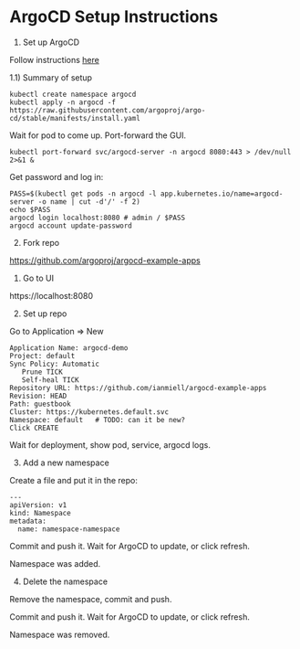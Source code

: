 # ArgoCD Setup Instructions

1) Set up ArgoCD

Follow instructions [here](https://docs.fluxcd.io/en/1.19.0/tutorials/get-started-helm/://argoproj.github.io/argo-cd/getting_started/)

1.1) Summary of setup

```
kubectl create namespace argocd
kubectl apply -n argocd -f https://raw.githubusercontent.com/argoproj/argo-cd/stable/manifests/install.yaml
```

Wait for pod to come up.
Port-forward the GUI.

```
kubectl port-forward svc/argocd-server -n argocd 8080:443 > /dev/null 2>&1 &
```

Get password and log in:

```
PASS=$(kubectl get pods -n argocd -l app.kubernetes.io/name=argocd-server -o name | cut -d'/' -f 2)
echo $PASS
argocd login localhost:8080 # admin / $PASS
argocd account update-password
```

2) Fork repo

https://github.com/argoproj/argocd-example-apps

1) Go to UI

https://localhost:8080

2) Set up repo

Go to Application => New

```
Application Name: argocd-demo
Project: default
Sync Policy: Automatic
   Prune TICK
   Self-heal TICK
Repository URL: https://github.com/ianmiell/argocd-example-apps
Revision: HEAD
Path: guestbook
Cluster: https://kubernetes.default.svc
Namespace: default   # TODO: can it be new?
Click CREATE
```
Wait for deployment, show pod, service, argocd logs.

3) Add a new namespace

Create a file and put it in the repo:

```
---
apiVersion: v1
kind: Namespace
metadata:
  name: namespace-namespace
```

Commit and push it. Wait for ArgoCD to update, or click refresh.

Namespace was added.

4) Delete the namespace

Remove the namespace, commit and push.

Commit and push it. Wait for ArgoCD to update, or click refresh.

Namespace was removed.
